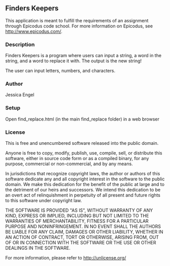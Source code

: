 ## Finders Keepers ##

This application is meant to fulfill the requirements of an assignment through Epicodus code school. For more information on Epicodus, see <http://www.epicodus.com/>.

### Description ###

Finders Keepers is a program where users can input a string, a word in the string, and a word to replace it with. The output is the new string!

The user can input letters, numbers, and characters.

### Author ###

Jessica Engel

### Setup ###

Open find_replace.html (in the main find_replace folder) in a web browser

### License ###
This is free and unencumbered software released into the public domain.

Anyone is free to copy, modify, publish, use, compile, sell, or
distribute this software, either in source code form or as a compiled
binary, for any purpose, commercial or non-commercial, and by any
means.

In jurisdictions that recognize copyright laws, the author or authors
of this software dedicate any and all copyright interest in the
software to the public domain. We make this dedication for the benefit
of the public at large and to the detriment of our heirs and
successors. We intend this dedication to be an overt act of
relinquishment in perpetuity of all present and future rights to this
software under copyright law.

THE SOFTWARE IS PROVIDED "AS IS", WITHOUT WARRANTY OF ANY KIND,
EXPRESS OR IMPLIED, INCLUDING BUT NOT LIMITED TO THE WARRANTIES OF
MERCHANTABILITY, FITNESS FOR A PARTICULAR PURPOSE AND NONINFRINGEMENT.
IN NO EVENT SHALL THE AUTHORS BE LIABLE FOR ANY CLAIM, DAMAGES OR
OTHER LIABILITY, WHETHER IN AN ACTION OF CONTRACT, TORT OR OTHERWISE,
ARISING FROM, OUT OF OR IN CONNECTION WITH THE SOFTWARE OR THE USE OR
OTHER DEALINGS IN THE SOFTWARE.

For more information, please refer to <http://unlicense.org/>
